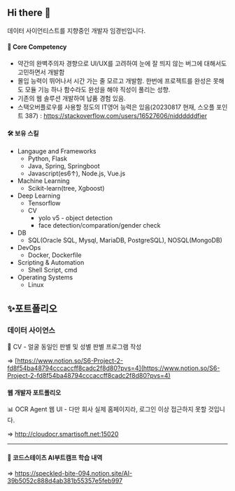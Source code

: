 ## Hi there 👋
데이터 사이언티스트를 지향중인 개발자 임경빈입니다.

#### 🧘 Core Competency
- 약간의 완벽주의자 경향으로 UI/UX를 고려하여 눈에 잘 띄지 않는 버그에 대해서도 고민하면서 개발함
- 몰입 능력이 뛰어나서 시간 가는 줄 모르고 개발함. 한번에 프로젝트를 완성은 못해도 모듈 기능 하나 함수라도 완성을 해야 직성이 풀리는 성향.
- 기존의 웹 솔루션 개발하여 납품 경험 있음.
- 스택오버플로우를 사용할 정도의 IT영어 능력은 있음(20230817 현재, 스오플 포인트 387) : https://stackoverflow.com/users/16527606/niddddddfier

#### 🛠 보유 스킬
- Langauge and Frameworks
  - Python, Flask
  - Java, Spring, Springboot
  - Javascript(es6↑), Node.js, Vue.js
- Machine Learning
  - Scikit-learn(tree, Xgboost)
- Deep Learning
  - Tensorflow
  - CV
    - yolo v5 - object detection
    - face detection/comparation/gender check
- DB 
  - SQL(Oracle SQL, Mysql, MariaDB, PostgreSQL), NOSQL(MongoDB)
- DevOps
  - Docker, Dockerfile
- Scripting & Automation
  - Shell Script, cmd
- Operating Systems
  - Linux

## ✨포트폴리오
### 데이터 사이언스
:raising_hand: CV - 얼굴 동일인 판별 및 성별 판별 프로그램 작성

=> [https://www.notion.so/S6-Project-2-fd8f54ba48794cccaccff8cadc2f8d80?pvs=4](https://www.notion.so/S6-Project-2-fd8f54ba48794cccaccff8cadc2f8d80?pvs=4)

#### 웹 개발자 포트폴리오
:bar_chart: OCR Agent 웹 UI - 다만 회사 실제 홈페이지라, 로그인 이상 접근하지 못할 것입니다.

=> http://cloudocr.smartisoft.net:15020

---
#### :bookmark_tabs: 코드스테이츠 AI부트캠프 학습 내역

=> https://speckled-bite-094.notion.site/AI-39b5052c888d4ab381b55357e5feb997
<!--
**Imkyeongbin/Imkyeongbin** is a ✨ _special_ ✨ repository because its `README.md` (this file) appears on your GitHub profile.

Here are some ideas to get you started:

- 🔭 I’m currently working on ...
- 🌱 I’m currently learning ...
- 👯 I’m looking to collaborate on ...
- 🤔 I’m looking for help with ...
- 💬 Ask me about ...
- 📫 How to reach me: ...
- 😄 Pronouns: ...
- ⚡ Fun fact: ...
-->
